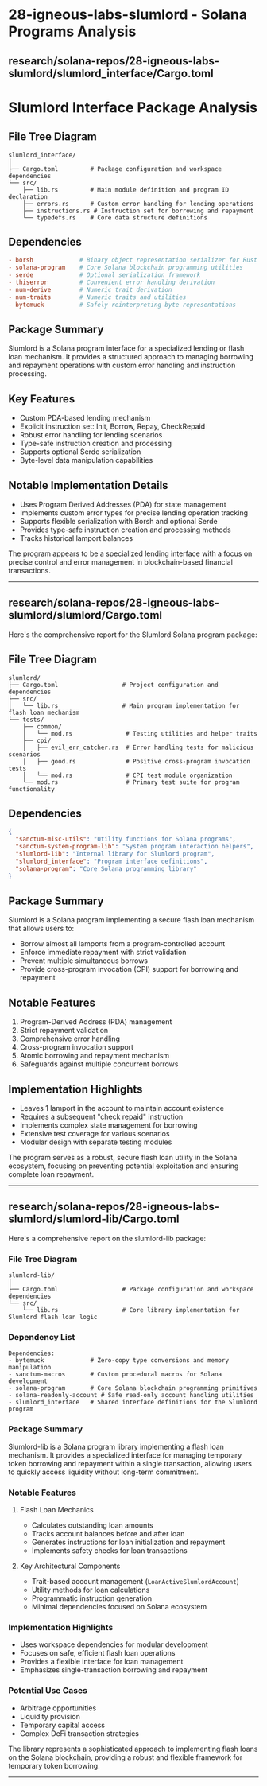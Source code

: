 # 28-igneous-labs-slumlord - Solana Programs Analysis

## research/solana-repos/28-igneous-labs-slumlord/slumlord_interface/Cargo.toml

# Slumlord Interface Package Analysis

## File Tree Diagram
```
slumlord_interface/
│
├── Cargo.toml         # Package configuration and workspace dependencies
└── src/
    ├── lib.rs         # Main module definition and program ID declaration
    ├── errors.rs      # Custom error handling for lending operations
    ├── instructions.rs # Instruction set for borrowing and repayment
    └── typedefs.rs    # Core data structure definitions
```

## Dependencies
```toml
- borsh             # Binary object representation serializer for Rust
- solana-program    # Core Solana blockchain programming utilities
- serde             # Optional serialization framework
- thiserror         # Convenient error handling derivation
- num-derive        # Numeric trait derivation
- num-traits        # Numeric traits and utilities
- bytemuck          # Safely reinterpreting byte representations
```

## Package Summary
Slumlord is a Solana program interface for a specialized lending or flash loan mechanism. It provides a structured approach to managing borrowing and repayment operations with custom error handling and instruction processing.

## Key Features
- Custom PDA-based lending mechanism
- Explicit instruction set: Init, Borrow, Repay, CheckRepaid
- Robust error handling for lending scenarios
- Type-safe instruction creation and processing
- Supports optional Serde serialization
- Byte-level data manipulation capabilities

## Notable Implementation Details
- Uses Program Derived Addresses (PDA) for state management
- Implements custom error types for precise lending operation tracking
- Supports flexible serialization with Borsh and optional Serde
- Provides type-safe instruction creation and processing methods
- Tracks historical lamport balances

The program appears to be a specialized lending interface with a focus on precise control and error management in blockchain-based financial transactions.

---

## research/solana-repos/28-igneous-labs-slumlord/slumlord/Cargo.toml

Here's the comprehensive report for the Slumlord Solana program package:

## File Tree Diagram
```
slumlord/
├── Cargo.toml                  # Project configuration and dependencies
├── src/
│   └── lib.rs                  # Main program implementation for flash loan mechanism
└── tests/
    ├── common/
    │   └── mod.rs               # Testing utilities and helper traits
    ├── cpi/
    │   ├── evil_err_catcher.rs  # Error handling tests for malicious scenarios
    │   ├── good.rs              # Positive cross-program invocation tests
    │   └── mod.rs               # CPI test module organization
    └── mod.rs                   # Primary test suite for program functionality
```

## Dependencies
```json
{
  "sanctum-misc-utils": "Utility functions for Solana programs",
  "sanctum-system-program-lib": "System program interaction helpers",
  "slumlord-lib": "Internal library for Slumlord program",
  "slumlord_interface": "Program interface definitions",
  "solana-program": "Core Solana programming library"
}
```

## Package Summary
Slumlord is a Solana program implementing a secure flash loan mechanism that allows users to:
- Borrow almost all lamports from a program-controlled account
- Enforce immediate repayment with strict validation
- Prevent multiple simultaneous borrows
- Provide cross-program invocation (CPI) support for borrowing and repayment

## Notable Features
1. Program-Derived Address (PDA) management
2. Strict repayment validation
3. Comprehensive error handling
4. Cross-program invocation support
5. Atomic borrowing and repayment mechanism
6. Safeguards against multiple concurrent borrows

## Implementation Highlights
- Leaves 1 lamport in the account to maintain account existence
- Requires a subsequent "check repaid" instruction
- Implements complex state management for borrowing
- Extensive test coverage for various scenarios
- Modular design with separate testing modules

The program serves as a robust, secure flash loan utility in the Solana ecosystem, focusing on preventing potential exploitation and ensuring complete loan repayment.

---

## research/solana-repos/28-igneous-labs-slumlord/slumlord-lib/Cargo.toml

Here's a comprehensive report on the slumlord-lib package:

### File Tree Diagram
```
slumlord-lib/
│
├── Cargo.toml                  # Package configuration and workspace dependencies
└── src/
    └── lib.rs                  # Core library implementation for Slumlord flash loan logic
```

### Dependency List
```
Dependencies:
- bytemuck             # Zero-copy type conversions and memory manipulation
- sanctum-macros       # Custom procedural macros for Solana development
- solana-program       # Core Solana blockchain programming primitives
- solana-readonly-account # Safe read-only account handling utilities
- slumlord_interface   # Shared interface definitions for the Slumlord program
```

### Package Summary
Slumlord-lib is a Solana program library implementing a flash loan mechanism. It provides a specialized interface for managing temporary token borrowing and repayment within a single transaction, allowing users to quickly access liquidity without long-term commitment.

### Notable Features
1. Flash Loan Mechanics
   - Calculates outstanding loan amounts
   - Tracks account balances before and after loan
   - Generates instructions for loan initialization and repayment
   - Implements safety checks for loan transactions

2. Key Architectural Components
   - Trait-based account management (`LoanActiveSlumlordAccount`)
   - Utility methods for loan calculations
   - Programmatic instruction generation
   - Minimal dependencies focused on Solana ecosystem

### Implementation Highlights
- Uses workspace dependencies for modular development
- Focuses on safe, efficient flash loan operations
- Provides a flexible interface for loan management
- Emphasizes single-transaction borrowing and repayment

### Potential Use Cases
- Arbitrage opportunities
- Liquidity provision
- Temporary capital access
- Complex DeFi transaction strategies

The library represents a sophisticated approach to implementing flash loans on the Solana blockchain, providing a robust and flexible framework for temporary token borrowing.

---

